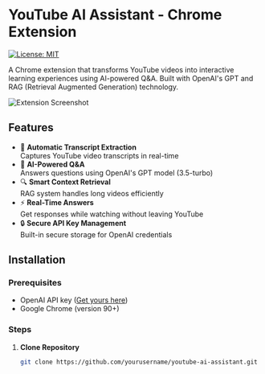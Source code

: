 # YouTube AI Assistant - Chrome Extension

[![License: MIT](https://img.shields.io/badge/License-MIT-yellow.svg)](https://opensource.org/licenses/MIT)

A Chrome extension that transforms YouTube videos into interactive learning experiences using AI-powered Q&A. Built with OpenAI's GPT and RAG (Retrieval Augmented Generation) technology.

![Extension Screenshot](./screenshot.png)

## Features

- 🎥 **Automatic Transcript Extraction**  
  Captures YouTube video transcripts in real-time
- 🧠 **AI-Powered Q&A**  
  Answers questions using OpenAI's GPT model (3.5-turbo)
- 🔍 **Smart Context Retrieval**  
  RAG system handles long videos efficiently
- ⚡ **Real-Time Answers**  
  Get responses while watching without leaving YouTube
- 🔒 **Secure API Key Management**  
  Built-in secure storage for OpenAI credentials

## Installation

### Prerequisites
- OpenAI API key ([Get yours here](https://platform.openai.com/api-keys))
- Google Chrome (version 90+)

### Steps
1. **Clone Repository**
   ```bash
   git clone https://github.com/yourusername/youtube-ai-assistant.git